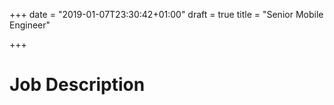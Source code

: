+++
date = "2019-01-07T23:30:42+01:00"
draft = true
title = "Senior Mobile Engineer"

+++
# Job Description